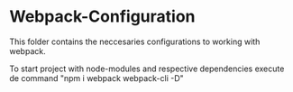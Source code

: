 # Webpack-Configuration
This folder contains the neccesaries configurations to working with webpack.

To start project with node-modules and respective dependencies execute de command "npm i webpack webpack-cli -D"
